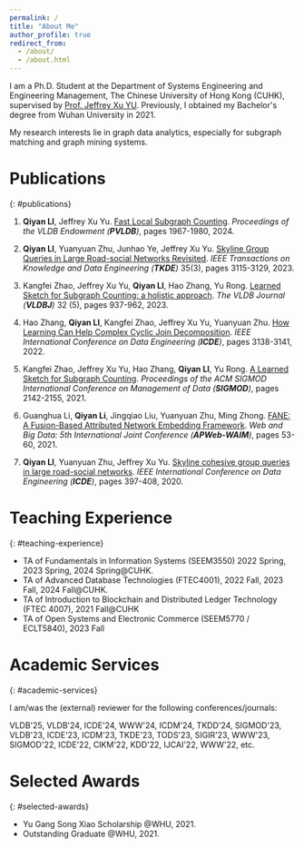 ```yaml
---
permalink: /
title: "About Me"
author_profile: true
redirect_from: 
  - /about/
  - /about.html
---
```


I am a Ph.D. Student at the Department of Systems Engineering and Engineering Management, The Chinese University of Hong Kong (CUHK), supervised by [Prof. Jeffrey Xu YU](https://www.se.cuhk.edu.hk/people/academic-staff/prof-yu-xu-jeffrey/). Previously, I obtained my Bachelor's degree from Wuhan University in 2021.

My research interests lie in graph data analytics, especially for subgraph matching and graph mining systems.

Publications
======

{: #publications}

1. **Qiyan LI**, Jeffrey Xu Yu.
   <u>Fast Local Subgraph Counting</u>.
   *Proceedings of the VLDB Endowment (**PVLDB**)*, pages 1967-1980, 2024.

2. **Qiyan LI**, Yuanyuan Zhu, Junhao Ye, Jeffrey Xu Yu.
   <u>Skyline Group Queries in Large Road-social Networks Revisited</u>.
   *IEEE Transactions on Knowledge and Data Engineering (**TKDE**)* 35(3), pages 3115-3129, 2023.

3. Kangfei Zhao, Jeffrey Xu Yu, **Qiyan LI**, Hao Zhang, Yu Rong.
   <u>Learned Sketch for Subgraph Counting: a holistic approach</u>.
   *The VLDB Journal (**VLDBJ**)* 32 (5), pages 937-962, 2023.

4. Hao Zhang, **Qiyan LI**, Kangfei Zhao, Jeffrey Xu Yu, Yuanyuan Zhu.
   <u>How Learning Can Help Complex Cyclic Join Decomposition</u>.
   *IEEE International Conference on Data Engineering (**ICDE**)*, pages 3138-3141, 2022.

5. Kangfei Zhao, Jeffrey Xu Yu, Hao Zhang, **Qiyan LI**, Yu Rong.
   <u>A Learned Sketch for Subgraph Counting</u>.
   *Proceedings of the ACM SIGMOD International Conference on Management of Data (**SIGMOD**)*, pages 2142-2155, 2021.

6. Guanghua Li, **Qiyan Li**, Jingqiao Liu, Yuanyuan Zhu, Ming Zhong.
   <u>FANE: A Fusion-Based Attributed Network Embedding Framework</u>.
   *Web and Big Data: 5th International Joint Conference (**APWeb-WAIM**)*, pages 53-60, 2021.

7. **Qiyan LI**, Yuanyuan Zhu, Jeffrey Xu Yu.
   <u>Skyline cohesive group queries in large road-social networks</u>.
   *IEEE International Conference on Data Engineering (**ICDE**)*, pages 397-408, 2020.

Teaching Experience
======

{: #teaching-experience}

- TA of Fundamentals in Information Systems (SEEM3550) 2022 Spring, 2023 Spring, 2024 Spring@CUHK.
- TA of Advanced Database Technologies (FTEC4001), 2022 Fall, 2023 Fall, 2024 Fall@CUHK.
- TA of Introduction to Blockchain and Distributed Ledger Technology (FTEC 4007), 2021 Fall@CUHK
- TA of Open Systems and Electronic Commerce (SEEM5770 / ECLT5840), 2023 Fall

Academic Services
======

{: #academic-services}

I am/was the (external) reviewer for the following conferences/journals:

VLDB'25, VLDB'24, ICDE'24, WWW'24, ICDM'24, TKDD'24, SIGMOD'23, VLDB'23, ICDE'23, ICDM'23, TKDE'23, TODS'23, SIGIR'23, WWW'23, SIGMOD'22, ICDE'22, CIKM'22, KDD'22, IJCAI'22, WWW'22, etc.

Selected Awards
======

{: #selected-awards}

- Yu Gang Song Xiao Scholarship @WHU, 2021.
- Outstanding Graduate @WHU, 2021.
